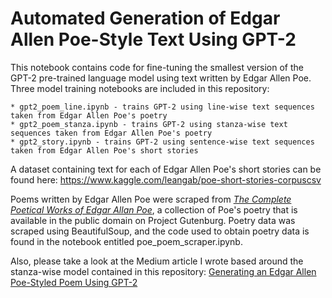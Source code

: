 # Automated Generation of Edgar Allen Poe-Style Text Using GPT-2

This notebook contains code for fine-tuning the smallest version of the GPT-2 pre-trained language model using text written by Edgar Allen Poe. Three model training notebooks are included in this repository:

	* gpt2_poem_line.ipynb - trains GPT-2 using line-wise text sequences taken from Edgar Allen Poe's poetry
	* gpt2_poem_stanza.ipynb - trains GPT-2 using stanza-wise text sequences taken from Edgar Allen Poe's poetry
	* gpt2_story.ipynb - trains GPT-2 using sentence-wise text sequences taken from Edgar Allen Poe's short stories


A dataset containing text for each of Edgar Allen Poe's short stories can be found here:  https://www.kaggle.com/leangab/poe-short-stories-corpuscsv

Poems written by Edgar Allen Poe were scraped from *[The Complete Poetical Works of Edgar Allan Poe](https://www.gutenberg.org/ebooks/10031)*, a collection of Poe's poetry that is available in the public domain on Project Gutenburg. Poetry data was scraped using BeautifulSoup, and the code used to obtain poetry data is found in the notebook entitled poe_poem_scraper.ipynb.

Also, please take a look at the Medium article I wrote based around the stanza-wise model contained in this repository:  [Generating an Edgar Allen Poe-Styled Poem Using GPT-2](https://scottmduda.medium.com/generating-an-edgar-allen-poe-styled-poem-using-gpt-2-289801ded82c)